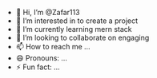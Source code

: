 - 👋 Hi, I’m @Zafar113
- 👀 I’m interested in to create a project 
- 🌱 I’m currently learning mern stack 
- 💞️ I’m looking to collaborate on engaging 
- 📫 How to reach me ...
- 😄 Pronouns: ...
- ⚡ Fun fact: ...

<!---
Zafar113/Zafar113 is a ✨ special ✨ repository because its `README.md` (this file) appears on your GitHub profile.
You can click the Preview link to take a look at your changes.
--->
